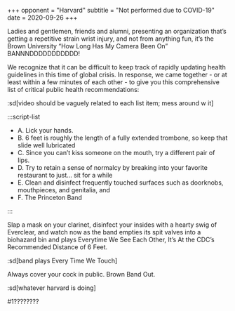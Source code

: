 +++
opponent = "Harvard"
subtitle = "Not performed due to COVID-19"
date = 2020-09-26
+++

Ladies and gentlemen, friends and alumni, presenting an organization that’s getting a repetitive strain wrist injury, and not from anything fun, it’s the Brown University “How Long Has My Camera Been On” BANNNDDDDDDDDDDD!

We recognize that it can be difficult to keep track of rapidly updating health guidelines in this time of global crisis. In response, we came together - or at least within a few minutes of each other - to give you this comprehensive list of critical public health recommendations:

:sd[video should be vaguely related to each list item; mess around w it]

:::script-list

- A. Lick your hands.
- B. 6 feet is roughly the length of a fully extended trombone, so keep that slide well lubricated
- C. Since you can’t kiss someone on the mouth, try a different pair of lips.
- D. Try to retain a sense of normalcy by breaking into your favorite restaurant to just... sit for a while
- E. Clean and disinfect frequently touched surfaces such as doorknobs, mouthpieces, and genitalia, and
- F. The Princeton Band

:::

Slap a mask on your clarinet, disinfect your insides with a hearty swig of Everclear, and watch now as the band empties its spit valves into a biohazard bin and plays Everytime We See Each Other, It’s At the CDC’s Recommended Distance of 6 Feet.

:sd[band plays Every Time We Touch]

Always cover your cock in public. Brown Band Out.

:sd[whatever harvard is doing]

#1????????
